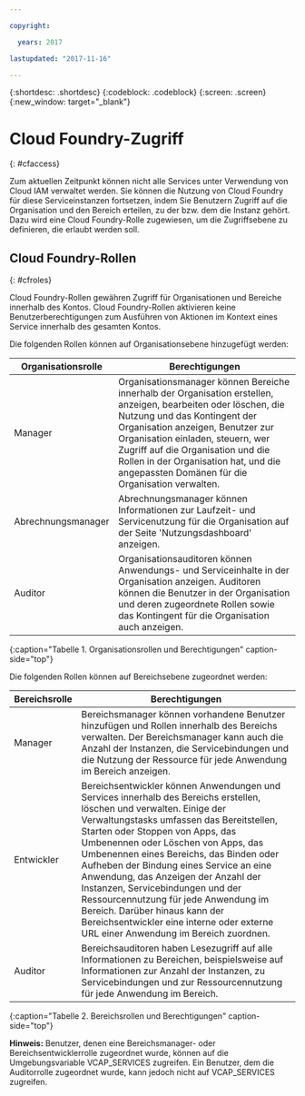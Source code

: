 ```yaml
---

copyright:

  years: 2017

lastupdated: "2017-11-16"

---
```


{:shortdesc: .shortdesc}
{:codeblock: .codeblock}
{:screen: .screen}
{:new_window: target="_blank"}

# Cloud Foundry-Zugriff
{: #cfaccess}

Zum aktuellen Zeitpunkt können nicht alle Services unter Verwendung von Cloud IAM verwaltet werden. Sie können die Nutzung von Cloud Foundry für diese Serviceinstanzen fortsetzen, indem Sie Benutzern Zugriff auf die Organisation und den Bereich erteilen, zu der bzw. dem die Instanz gehört. Dazu wird eine Cloud Foundry-Rolle zugewiesen, um die Zugriffsebene zu definieren, die erlaubt werden soll.


## Cloud Foundry-Rollen
{: #cfroles}

Cloud Foundry-Rollen gewähren Zugriff für Organisationen und Bereiche innerhalb des Kontos. Cloud Foundry-Rollen aktivieren keine Benutzerberechtigungen zum Ausführen von Aktionen im Kontext eines Service innerhalb des gesamten Kontos. 

Die folgenden Rollen können auf Organisationsebene hinzugefügt werden:

| Organisationsrolle | Berechtigungen |
|-------------------|-------------|
|Manager | Organisationsmanager können Bereiche innerhalb der Organisation erstellen, anzeigen, bearbeiten oder löschen, die Nutzung und das Kontingent der Organisation anzeigen, Benutzer zur Organisation einladen, steuern, wer Zugriff auf die Organisation und die Rollen in der Organisation hat, und die angepassten Domänen für die Organisation verwalten. |
|Abrechnungsmanager | Abrechnungsmanager können Informationen zur Laufzeit- und Servicenutzung für die Organisation auf der Seite 'Nutzungsdashboard' anzeigen.  |
|Auditor | Organisationsauditoren können Anwendungs- und Serviceinhalte in der Organisation anzeigen. Auditoren können die Benutzer in der Organisation und deren zugeordnete Rollen sowie das Kontingent für die Organisation auch anzeigen. |
{:caption="Tabelle 1. Organisationsrollen und Berechtigungen" caption-side="top"}

Die folgenden Rollen können auf Bereichsebene zugeordnet werden:

| Bereichsrolle | Berechtigungen |
|------------|-------------|
|Manager | Bereichsmanager können vorhandene Benutzer hinzufügen und Rollen innerhalb des Bereichs verwalten. Der Bereichsmanager kann auch die Anzahl der Instanzen, die Servicebindungen und die Nutzung der Ressource für jede Anwendung im Bereich anzeigen. |
|Entwickler | Bereichsentwickler können Anwendungen und Services innerhalb des Bereichs erstellen, löschen und verwalten. Einige der Verwaltungstasks umfassen das Bereitstellen, Starten oder Stoppen von Apps, das Umbenennen oder Löschen von Apps, das Umbenennen eines Bereichs, das Binden oder Aufheben der Bindung eines Service an eine Anwendung, das Anzeigen der Anzahl der Instanzen, Servicebindungen und der Ressourcennutzung für jede Anwendung im Bereich. Darüber hinaus kann der Bereichsentwickler eine interne oder externe URL einer Anwendung im Bereich zuordnen.   |
|Auditor | Bereichsauditoren haben Lesezugriff auf alle Informationen zu Bereichen, beispielsweise auf Informationen zur Anzahl der Instanzen, zu Servicebindungen und zur Ressourcennutzung für jede Anwendung im Bereich. |
{:caption="Tabelle 2. Bereichsrollen und Berechtigungen" caption-side="top"}

**Hinweis:** Benutzer, denen eine Bereichsmanager- oder Bereichsentwicklerrolle zugeordnet wurde, können auf die Umgebungsvariable VCAP_SERVICES zugreifen. Ein Benutzer, dem die Auditorrolle zugeordnet wurde, kann jedoch nicht auf VCAP_SERVICES zugreifen.
